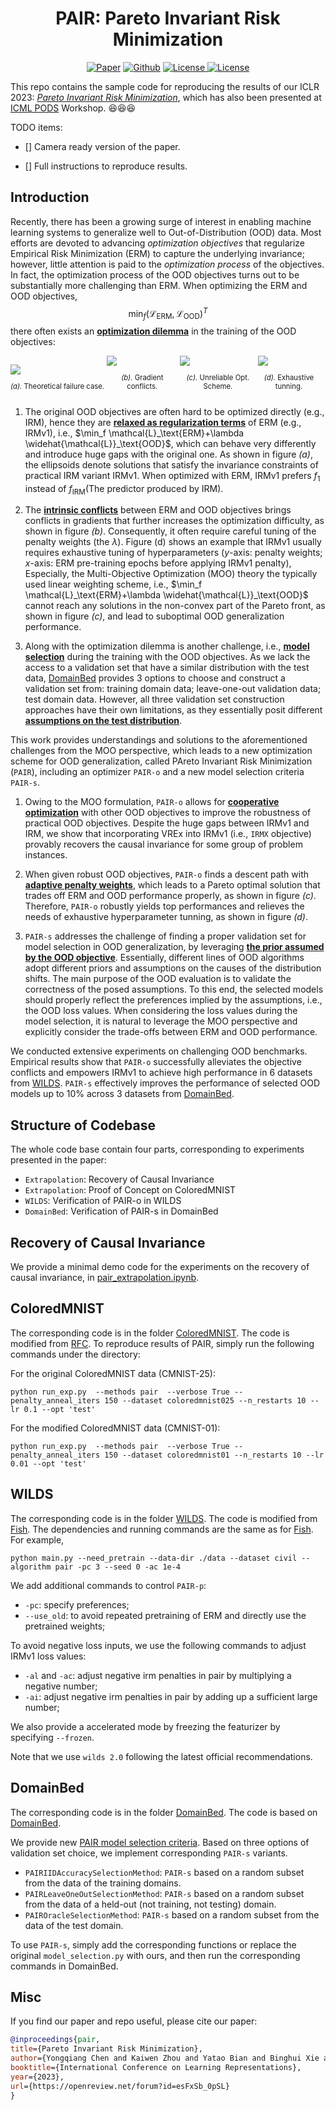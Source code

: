 <h1 align="center">PAIR: Pareto Invariant Risk Minimization</h1>
<p align="center">
    <a href="https://arxiv.org/abs/2206.07766"><img src="https://img.shields.io/badge/arXiv-2202.05441-b31b1b.svg" alt="Paper"></a>
    <a href="https://github.com/LFhase/PAIR"><img src="https://img.shields.io/badge/-Github-grey?logo=github" alt="Github"></a>
    <!-- <a href="https://colab.research.google.com/drive/1t0_4BxEJ0XncyYvn_VyEQhxwNMvtSUNx?usp=sharing"><img src="https://colab.research.google.com/assets/colab-badge.svg" alt="Colab"></a> -->
    <a href="https://openreview.net/forum?id=esFxSb_0pSL"> <img alt="License" src="https://img.shields.io/static/v1?label=Pub&message=ICLR%2723&color=blue"> </a>
    <a href="https://github.com/LFhase/PAIR/blob/main/LICENSE"> <img alt="License" src="https://img.shields.io/github/license/LFhase/PAIR?color=blue"> </a>
    <!-- <a href="https://neurips.cc/virtual/2022/poster/54643"> <img src="https://img.shields.io/badge/Video-grey?logo=Kuaishou&logoColor=white" alt="Video"></a> -->
    <!-- <a href="https://lfhase.win/files/slides/PAIR.pdf"> <img src="https://img.shields.io/badge/Slides-grey?&logo=MicrosoftPowerPoint&logoColor=white" alt="Slides"></a> -->
   <!--  <a href="https://icml.cc/media/PosterPDFs/ICML%202022/a8acc28734d4fe90ea24353d901ae678.png"> <img src="https://img.shields.io/badge/Poster-grey?logo=airplayvideo&logoColor=white" alt="Poster"></a> -->
</p>

This repo contains the sample code for reproducing the results of our ICLR 2023: *[Pareto Invariant Risk Minimization](https://arxiv.org/abs/2206.07766)*, which has also been presented at [ICML PODS](https://sites.google.com/view/scis-workshop/home) Workshop. 😆😆😆

TODO items:
- [] Camera ready version of the paper. 
<!-- ([link](https://arxiv.org/abs/2202.05441))! -->
- [] Full instructions to reproduce results.

## Introduction
Recently, there has been a growing surge of interest in enabling machine learning systems to generalize well to Out-of-Distribution (OOD) data. Most efforts are devoted to advancing *optimization objectives* that regularize Empirical Risk Minimization (ERM) to capture the underlying invariance; however, little attention is paid to the *optimization process* of the objectives.
In fact, the optimization process of the OOD objectives turns out to be substantially more challenging than ERM.
When optimizing the ERM and OOD objectives,
$$\min_f (\mathcal{L}_\text{ERM},\mathcal{L}_\text{OOD})^T$$
there often exists an **<ins>optimization dilemma</ins>** in the training of the OOD objectives:

<div id="banner" style="overflow: hidden;justify-content:space-around;">
<div class="pic" style="max-width: 30%;max-height: 20%;display: inline-block;">
    <img src=".figures/Fail_IRMS_Sqls.png">
    <p align="center" style="font-size:8.5pt"><em>(a).</em> Theoretical failure case.</p>
</div>
<div class="pic" style="max-width: 22.5%;max-height: 20%;display: inline-block;">
     <img src=".figures/grad_conflicts.png">
     <p align="center" style="font-size:8.5pt"><em>(b).</em> Gradient conflicts.</p>
</div>
<div class="pic" style="max-width: 24%;max-height: 20%;display: inline-block;">
    <img src=".figures/bad_scalar.png">
    <p align="center" style="font-size:8.5pt"><em>(c).</em> Unreliable Opt. Scheme.</p>
</div>
<div class="pic" style="max-width: 19.5%;max-height: 20%;display: inline-block;">
    <img src=".figures/sweep_acc.png">
    <p align="center" style="font-size:8.5pt"><em>(d).</em> Exhaustive tunning.</p>
</div>
</div>

1. The original OOD objectives are often hard to be optimized directly (e.g., IRM), hence they are **<ins>relaxed as regularization terms</ins>** of ERM (e.g., IRMv1), i.e., $\min_f \mathcal{L}_\text{ERM}+\lambda \widehat{\mathcal{L}}_\text{OOD}$, which can behave very differently and introduce huge gaps with the original one.
As shown in figure *(a)*, the ellipsoids denote solutions that satisfy the invariance constraints of practical IRM variant IRMv1. When optimized with ERM, IRMv1 prefers $f_1$ instead of $f_\text{IRM}$(The predictor produced by IRM).

2. The **<ins>intrinsic conflicts</ins>** between ERM and OOD objectives brings conflicts in gradients that further increases the optimization difficulty, as shown in figure *(b)*. Consequently, it often require careful tuning of the penalty weights (the $\lambda$). Figure (d) shows an example that IRMv1 usually requires exhaustive tuning of hyperparameters ($y$-axis: penalty weights; $x$-axis: ERM pre-training epochs before applying IRMv1 penalty),
Especially, the Multi-Objective Optimization (MOO) theory the typically used linear weighting scheme, i.e., $\min_f \mathcal{L}_\text{ERM}+\lambda \widehat{\mathcal{L}}_\text{OOD}$ cannot reach any solutions in the non-convex part of the Pareto front, as shown in figure *(c)*, and lead to suboptimal OOD generalization performance.

3. Along with the optimization dilemma is another challenge, i.e., **<ins>model selection</ins>** during the training with the OOD objectives. As we lack the access to a validation set that have a similar distribution with the test data, <a href="https://github.com/facebookresearch/DomainBed">DomainBed</a> provides 3 options to choose and construct a validation set from: training domain data; leave-one-out validation data; test domain data. However, all three validation set construction approaches have their own limitations, as they essentially posit different **<ins> assumptions on the test distribution</ins>**.

This work provides understandings and solutions to the aforementioned challenges from the MOO perspective, which leads to a new optimization scheme for OOD generalization, called PAreto Invariant Risk Minimization (`PAIR`), including an optimizer `PAIR-o` and a new model selection criteria `PAIR-s`.

1. Owing to the MOO formulation, `PAIR-o` allows for **<ins>cooperative optimization</ins>** with other OOD objectives to improve the robustness of practical OOD objectives. Despite the huge gaps between IRMv1 and IRM, we show that incorporating VREx into IRMv1 (i.e., `IRMX` objective) provably recovers the causal invariance for some group of problem instances.
   
2. When given robust OOD objectives, `PAIR-o` finds a descent path with **<ins>adaptive penalty weights</ins>**, which leads to a Pareto optimal solution that trades off ERM and OOD performance properly, as shown in figure *(c)*. Therefore, `PAIR-o` robustly yields top performances and relieves the needs of exhaustive hyperparameter tunning, as shown in figure *(d)*. 

3. `PAIR-s` addresses the challenge of finding a proper validation set for model selection in OOD generalization, by leveraging **<ins>the prior assumed by the OOD objective</ins>**. Essentially, different lines of OOD algorithms adopt different priors and assumptions on the causes of the distribution shifts. The main purpose of the OOD evaluation is to validate the correctness of the posed assumptions. To this end, the selected models should properly reflect the preferences implied by the assumptions, i.e., the OOD loss values. When considering the loss values during the model selection, it is natural to leverage the MOO perspective and explicitly consider the trade-offs between ERM and OOD performance.

We conducted extensive experiments on challenging OOD benchmarks. Empirical results show that `PAIR-o` successfully alleviates the objective conflicts and empowers IRMv1 to achieve high performance in $6$ datasets from <a href="https://wilds.stanford.edu">WILDS</a>. `PAIR-s` effectively improves the performance of selected OOD models up to $10\%$ across $3$ datasets from <a href="https://github.com/facebookresearch/DomainBed">DomainBed</a>.

## Structure of Codebase

The whole code base contain four parts, corresponding to experiments presented in the paper:
- `Extrapolation`: Recovery of Causal Invariance
- `Extrapolation`: Proof of Concept on ColoredMNIST
- `WILDS`: Verification of PAIR-o in WILDS
- `DomainBed`: Verification of PAIR-s in DomainBed

## Recovery of Causal Invariance
We provide a minimal demo code for the experiments on the recovery of causal invariance, in [pair_extrapolation.ipynb](./pair_extrapolation.ipynb).


## ColoredMNIST
The corresponding code is in the folder [ColoredMNIST](./ColoredMNIST).
The code is modified from [RFC](https://github.com/TjuJianyu/RFC/).
To reproduce results of PAIR, simply run the following commands under the directory:

For the original ColoredMNIST data (CMNIST-25):
```
python run_exp.py  --methods pair  --verbose True --penalty_anneal_iters 150 --dataset coloredmnist025 --n_restarts 10 --lr 0.1 --opt 'test' 
```

For the modified ColoredMNIST data (CMNIST-01):
```
python run_exp.py  --methods pair  --verbose True --penalty_anneal_iters 150 --dataset coloredmnist01 --n_restarts 10 --lr 0.01 --opt 'test'
```

## WILDS
The corresponding code is in the folder [WILDS](./WILDS).
The code is modified from [Fish](https://github.com/YugeTen/fish).
The dependencies and running commands are the same as for [Fish](https://github.com/YugeTen/fish).
For example,
```
python main.py --need_pretrain --data-dir ./data --dataset civil --algorithm pair -pc 3 --seed 0 -ac 1e-4
```
We add additional commands to control `PAIR-p`:
- `-pc`: specify preferences;
- `--use_old`: to avoid repeated pretraining of ERM and directly use the pretrained weights;

To avoid negative loss inputs, we use the following commands to adjust IRMv1 loss values:
- `-al` and `-ac`: adjust negative irm penalties in pair by multiplying a negative number;
- `-ai`: adjust negative irm penalties in pair by adding up a sufficient large number;

We also provide a accelerated mode by freezing the featurizer by specifying `--frozen`.

Note that we use `wilds 2.0` following the latest official recommendations.



## DomainBed
The corresponding code is in the folder [DomainBed](./DomainBed).
The code is based on [DomainBed](https://github.com/facebookresearch/DomainBed).

We provide new [PAIR model selection criteria](./DomainBed/model_selection.py). 
Based on three options of validation set choice, we implement corresponding `PAIR-s` variants.

- `PAIRIIDAccuracySelectionMethod`: `PAIR-s` based on a random subset from the data of the training domains.
- `PAIRLeaveOneOutSelectionMethod`: `PAIR-s` based on a random subset from the data of a held-out (not training, not testing) domain.
- `PAIROracleSelectionMethod`: `PAIR-s` based on a random subset from the data of the test domain.

To use `PAIR-s`, simply add the corresponding functions or replace the original `model_selection.py` with ours,
and then run the corresponding commands in DomainBed.


## Misc

If you find our paper and repo useful, please cite our paper:

```bibtex
@inproceedings{pair,
title={Pareto Invariant Risk Minimization},
author={Yongqiang Chen and Kaiwen Zhou and Yatao Bian and Binghui Xie and Bingzhe Wu and Yonggang Zhang and Kaili Ma and Han Yang and Peilin Zhao and Bo Han and James Cheng},
booktitle={International Conference on Learning Representations},
year={2023},
url={https://openreview.net/forum?id=esFxSb_0pSL}
}
```
